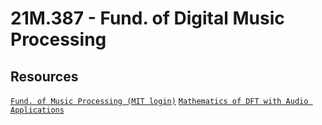 # 21M.387 - Fund. of Digital Music Processing

## Resources

[`Fund. of Music Processing (MIT login)`](https://link-springer-com.libproxy.mit.edu/book/10.1007%2F978-3-319-21945-5)
[`Mathematics of DFT with Audio Applications`](https://ccrma.stanford.edu/~jos/mdft/mdft.html)
